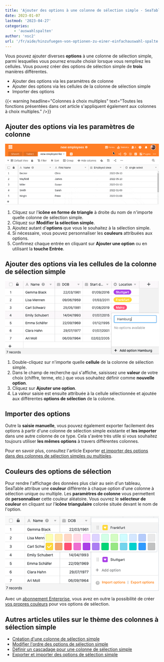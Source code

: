 ```yaml
---
title: 'Ajouter des options à une colonne de sélection simple - SeaTable'
date: 2023-01-07
lastmod: '2023-04-27'
categories:
    - 'auswahlspalten'
author: 'nsc2'
url: '/fr/aide/hinzufuegen-von-optionen-zu-einer-einfachauswahl-spalte'
---
```


Vous pouvez ajouter diverses **options** à une colonne de sélection simple, parmi lesquelles vous pourrez ensuite choisir lorsque vous remplirez les cellules. Vous pouvez créer des options de sélection simple de **trois** manières différentes.

- Ajouter des options via les paramètres de colonne
- Ajouter des options via les cellules de la colonne de sélection simple
- Importer des options

{{< warning  headline="Colonnes à choix multiples"  text="Toutes les fonctions présentées dans cet article s'appliquent également aux colonnes à choix multiples." />}}

## Ajouter des options via les paramètres de colonne

![Ajouter des options à une colonne de sélection simple](images/add-options-to-a-single-select-culumn.gif)

1. Cliquez sur l'**icône en forme de triangle** à droite du nom de n'importe quelle colonne de sélection simple.
2. Cliquez sur **Modifier la sélection simple**.
3. Ajoutez autant d'**options** que vous le souhaitez à la sélection simple.
4. Si nécessaire, vous pouvez personnaliser les **couleurs** attribuées aux options.
5. Confirmez chaque entrée en cliquant sur **Ajouter une option** ou en utilisant la **touche Entrée**.

## Ajouter des options via les cellules de la colonne de sélection simple

![Ajout d'options via les lignes de la colonne Sélection simple](images/Hinzufuegen-von-Optionen-ueber-die-Zeilen.png)

1. Double-cliquez sur n'importe quelle **cellule** de la colonne de sélection simple.
2. Dans le champ de recherche qui s'affiche, saisissez une **valeur** de votre choix (chiffre, terme, etc.) que vous souhaitez définir comme **nouvelle option**.
3. Cliquez sur **Ajouter une option**.
4. La valeur saisie est ensuite attribuée à la cellule sélectionnée et ajoutée aux différentes **options de sélection** de la colonne.

## Importer des options

Outre la **saisie manuelle**, vous pouvez également exporter facilement des options à partir d'une colonne de sélection simple existante et **les importer** dans une autre colonne de ce type. Cela s'avère très utile si vous souhaitez toujours utiliser **les mêmes options** à travers différentes colonnes.

Pour en savoir plus, consultez l'article Exporter [et importer des options dans des colonnes de sélection simples ou multiples](https://seatable.io/fr/docs/auswahlspalten/einfachauswahl-optionen-exportieren-und-importieren/).

## Couleurs des options de sélection

Pour rendre l'affichage des données plus clair au sein d'un tableau, SeaTable attribue une **couleur** différente à chaque option d'une colonne à sélection unique ou multiple. Les **paramètres de colonne** vous permettent de **personnaliser** cette couleur aléatoire. Vous ouvrez le **sélecteur de couleur** en cliquant sur l'**icône triangulaire** colorée située devant le nom de l'option.

![Couleurs des options de sélection](images/Farben-der-Optionen-einer-Einfachauswahlspalte-anpassen.png)

Avec un [abonnement Enterprise](https://seatable.io/fr/docs/teamverwaltung-abonnement/abo-pakete/#3-toc-title), vous avez en outre la possibilité de créer [vos propres couleurs](https://seatable.io/fr/docs/arbeiten-mit-bases/eigene-farben-in-einer-base-hinzufuegen/) pour vos options de sélection.

## Autres articles utiles sur le thème des colonnes à sélection simple

- [Création d'une colonne de sélection simple](https://seatable.io/fr/docs/auswahlspalten/anlegen-einer-einfachauswahl-spalte/)
- [Modifier l'ordre des options de sélection simple](https://seatable.io/fr/docs/auswahlspalten/aendern-der-reihenfolge-von-einfachauswahl-optionen/)
- [Définir un cascadage pour une colonne de sélection simple](https://seatable.io/fr/docs/auswahlspalten/kaskadierung-einer-einfachauswahl/)
- [Exporter et importer des options de sélection simple](https://seatable.io/fr/docs/auswahlspalten/einfachauswahl-optionen-exportieren-und-importieren/)

